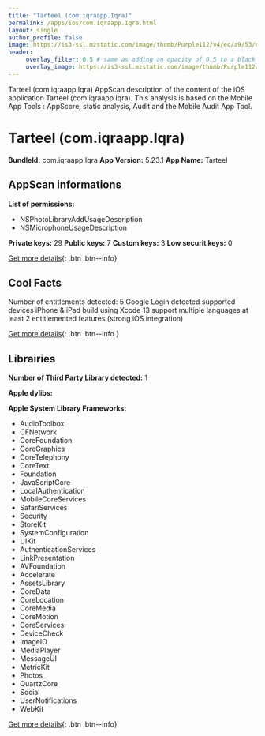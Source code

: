 ```yaml
---
title: "Tarteel (com.iqraapp.Iqra)"
permalink: /apps/ios/com.iqraapp.Iqra.html
layout: single
author_profile: false
image: https://is3-ssl.mzstatic.com/image/thumb/Purple112/v4/ec/a9/53/eca953d3-7959-fe4e-c6ec-e2449123f210/AppIcon-0-0-1x_U007emarketing-0-0-0-7-0-0-sRGB-0-0-0-GLES2_U002c0-512MB-85-220-0-0.png/512x512bb.jpg
header: 
     overlay_filter: 0.5 # same as adding an opacity of 0.5 to a black background
     overlay_image: https://is3-ssl.mzstatic.com/image/thumb/Purple112/v4/ec/a9/53/eca953d3-7959-fe4e-c6ec-e2449123f210/AppIcon-0-0-1x_U007emarketing-0-0-0-7-0-0-sRGB-0-0-0-GLES2_U002c0-512MB-85-220-0-0.png/512x512bb.jpg
---
```

Tarteel (com.iqraapp.Iqra) AppScan description of the content of the iOS application Tarteel (com.iqraapp.Iqra). This analysis is based on the Mobile App Tools : AppScore, static analysis, Audit and the Mobile Audit App Tool.

# Tarteel (com.iqraapp.Iqra)

**BundleId:** com.iqraapp.Iqra
**App Version:** 5.23.1
**App Name:** Tarteel


## AppScan informations 

**List of permissions:** 
- NSPhotoLibraryAddUsageDescription
- NSMicrophoneUsageDescription
  
  
**Private keys:** 29
**Public keys:** 7
**Custom keys:** 3
**Low securit keys:** 0
  
[Get more details](/pricing.html){: .btn .btn--info}

## Cool Facts

Number of entitlements detected: 5
Google Login detected
supported devices iPhone & iPad
build using Xcode 13
support multiple languages
at least 2 entitlemented features (strong iOS integration)
  
[Get more details](/pricing.html){: .btn .btn--info }

## Librairies 
**Number of Third Party Library detected:** 1


**Apple dylibs:**


**Apple System Library Frameworks:**
- AudioToolbox
- CFNetwork
- CoreFoundation
- CoreGraphics
- CoreTelephony
- CoreText
- Foundation
- JavaScriptCore
- LocalAuthentication
- MobileCoreServices
- SafariServices
- Security
- StoreKit
- SystemConfiguration
- UIKit
- AuthenticationServices
- LinkPresentation
- AVFoundation
- Accelerate
- AssetsLibrary
- CoreData
- CoreLocation
- CoreMedia
- CoreMotion
- CoreServices
- DeviceCheck
- ImageIO
- MediaPlayer
- MessageUI
- MetricKit
- Photos
- QuartzCore
- Social
- UserNotifications
- WebKit


  
[Get more details](/pricing.html){: .btn .btn--info}

